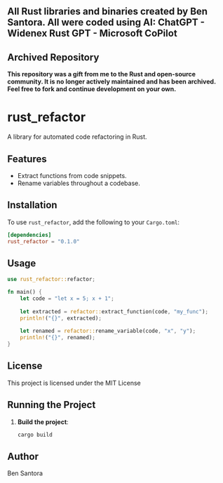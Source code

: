 ## All Rust libraries and binaries created by Ben Santora. All were coded using AI: ChatGPT - Widenex Rust GPT - Microsoft CoPilot

## Archived Repository

**This repository was a gift from me to the Rust and open-source community. It is no longer actively maintained and has been archived. Feel free to fork and continue development on your own.**

# rust_refactor

A library for automated code refactoring in Rust.

## Features

- Extract functions from code snippets.
- Rename variables throughout a codebase.

## Installation

To use `rust_refactor`, add the following to your `Cargo.toml`:

```toml
[dependencies]
rust_refactor = "0.1.0"
```
## Usage
```rust
use rust_refactor::refactor;

fn main() {
    let code = "let x = 5; x + 1";
    
    let extracted = refactor::extract_function(code, "my_func");
    println!("{}", extracted);
    
    let renamed = refactor::rename_variable(code, "x", "y");
    println!("{}", renamed);
}
```
## License
This project is licensed under the MIT License


## Running the Project

1. **Build the project**:
   ```sh
   cargo build
   ```
## Author
Ben Santora 
